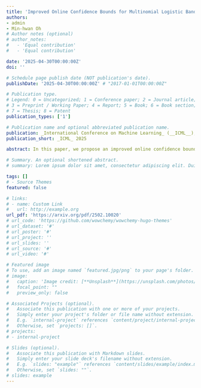 ```yaml
---
title: 'Improved Online Confidence Bounds for Multinomial Logistic Bandits'
authors:
- admin
- Min-hwan Oh
# Author notes (optional)
# author_notes:
#   - 'Equal contribution'
#   - 'Equal contribution'

date: '2025-04-30T00:00:00Z'
doi: ''

# Schedule page publish date (NOT publication's date).
publishDate: '2025-04-30T00:00:00Z' # "2017-01-01T00:00:00Z"

# Publication type.
# Legend: 0 = Uncategorized; 1 = Conference paper; 2 = Journal article;
# 3 = Preprint / Working Paper; 4 = Report; 5 = Book; 6 = Book section;
# 7 = Thesis; 8 = Patent
publication_types: ['1']

# Publication name and optional abbreviated publication name.
publication: _International Conference on Machine Learning_ (__ICML__), 2025
publication_short: _ICML_ 2025

abstract: In this paper, we propose an improved online confidence bound for multinomial logistic (MNL) models and apply this result to MNL bandits, achieving variance-dependent optimal regret. Recently, Lee & Oh (2024) established an online confidence bound for MNL models and achieved nearly minimax-optimal regret in MNL bandits. However, their results still depend on the norm-boundedness of the unknown parameter $B$ and the maximum size of possible outcomes $K$. To address this, we first derive an online confidence bound of $\mathcal{O}\left(\sqrt{d \log t} + B \right)$, which is a significant improvement over the previous bound of $\mathcal{O} (B \sqrt{d} \log t \log K )$ (Lee & Oh, 2024). This is mainly achieved by establishing tighter self-concordant properties of the MNL loss and introducing a novel intermediary term to bound the estimation error. Using this new online confidence bound, we propose a constant-time algorithm, $\texttt{OFU-MNL++}$, which achieves a variance-dependent regret bound of $\mathcal{O} \Big( d \log T \sqrt{ \smash[b]{\sum_{t=1}^T} \sigma_t^2 } \Big) $ for sufficiently large $T$, where $\sigma_t^2$ denotes the variance of the rewards at round $t$, $d$ is the dimension of the contexts, and $T$ is the total number of rounds.Furthermore, we introduce a Maximum Likelihood Estimation (MLE)-based algorithm, $\texttt{OFU-M}^2\texttt{NL}$, which achieves an anytime $\operatorname{poly}(B)$-free regret of $\mathcal{O} \Big( d \log (BT) \sqrt{ \smash[b]{\sum_{t=1}^T} \sigma_t^2 } \Big) $.

# Summary. An optional shortened abstract.
# summary: Lorem ipsum dolor sit amet, consectetur adipiscing elit. Duis posuere tellus ac convallis placerat. Proin tincidunt magna sed ex sollicitudin condimentum.

tags: []
# - Source Themes
featured: false

# links:
# - name: Custom Link
#   url: http://example.org
url_pdf: 'https://arxiv.org/pdf/2502.10020'
# url_code: 'https://github.com/wowchemy/wowchemy-hugo-themes'
# url_dataset: '#'
# url_poster: '#'
# url_project: ''
# url_slides: ''
# url_source: '#'
# url_video: '#'

# Featured image
# To use, add an image named `featured.jpg/png` to your page's folder. 
# image:
#   caption: 'Image credit: [**Unsplash**](https://unsplash.com/photos/s9CC2SKySJM)'
#   focal_point: ""
#   preview_only: false

# Associated Projects (optional).
#   Associate this publication with one or more of your projects.
#   Simply enter your project's folder or file name without extension.
#   E.g. `internal-project` references `content/project/internal-project/index.md`.
#   Otherwise, set `projects: []`.
# projects:
# - internal-project

# Slides (optional).
#   Associate this publication with Markdown slides.
#   Simply enter your slide deck's filename without extension.
#   E.g. `slides: "example"` references `content/slides/example/index.md`.
#   Otherwise, set `slides: ""`.
# slides: example
---
```


<!-- {{% callout note %}}
Create your slides in Markdown - click the *Slides* button to check out the example.
{{% /callout %}}

Supplementary notes can be added here, including [code, math, and images](https://wowchemy.com/docs/writing-markdown-latex/). -->
